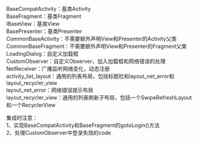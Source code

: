 BaseCompatActivity：基类Activity  
BaseFragment：基类Fragment  
IBaseView：基类View  
BasePresenter：基类Presenter  
CommonBaseActivity：不需要额外声明View和Presenter的Activity父类  
CommonBaseFragment：不需要额外声明View和Presenter的Fragment父类  
LoadingDialog：自定义加载框  
CustomObserver：自定义Observer，加入加载框和网络错误的处理  
NetReceiver：广播监听网络变化，动态注册  
activity_list_layout：通用的列表布局，包括标题栏和layout_net_error和layout_recycler_view  
layout_net_error：网络错误提示布局    
layout_recycler_view：通用的列表刷新子布局，包括一个SwipeRefreshLayout和一个RecyclerView  

集成时注意：  
1、实现BaseCompatActivity和BaseFragment的gotoLogin()方法  
2、处理CustomObserver中登录失效的code  

